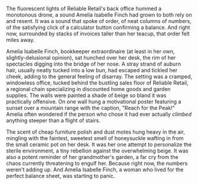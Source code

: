 The fluorescent lights of Reliable Retail's back office hummed a monotonous drone, a sound Amelia Isabelle Finch had grown to both rely on and resent. It was a sound that spoke of order, of neat columns of numbers, of the satisfying click of a calculator button confirming a balance. And right now, surrounded by stacks of invoices taller than her teacup, that order felt miles away.

Amelia Isabelle Finch, bookkeeper extraordinaire (at least in her own, slightly-delusional opinion), sat hunched over her desk, the rim of her spectacles digging into the bridge of her nose. A stray strand of auburn hair, usually neatly tucked into a low bun, had escaped and tickled her cheek, adding to the general feeling of disarray. The setting was a cramped, windowless office, tucked behind the bustling sales floor of Reliable Retail, a regional chain specializing in discounted home goods and garden supplies. The walls were painted a shade of beige so bland it was practically offensive. On one wall hung a motivational poster featuring a sunset over a mountain range with the caption, "Reach for the Peak!" Amelia often wondered if the person who chose it had ever actually *climbed* anything steeper than a flight of stairs.

The scent of cheap furniture polish and dust motes hung heavy in the air, mingling with the faintest, sweetest smell of honeysuckle wafting in from the small ceramic pot on her desk. It was her one attempt to personalize the sterile environment, a tiny rebellion against the overwhelming beige. It was also a potent reminder of her grandmother's garden, a far cry from the chaos currently threatening to engulf her. Because right now, the numbers weren't adding up. And Amelia Isabelle Finch, a woman who lived for the perfect balance sheet, was starting to panic.

